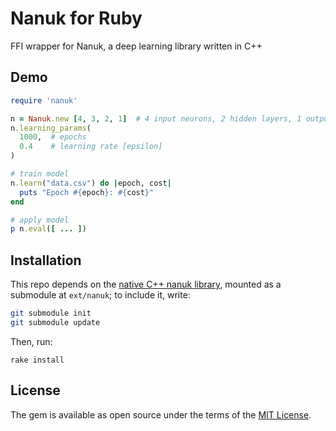 # Nanuk for Ruby

FFI wrapper for Nanuk, a deep learning library written in C++

## Demo

```ruby
require 'nanuk'

n = Nanuk.new [4, 3, 2, 1]  # 4 input neurons, 2 hidden layers, 1 output neuron
n.learning_params(
  1000,  # epochs
  0.4    # learning rate [epsilon]
)

# train model
n.learn("data.csv") do |epoch, cost|
  puts "Epoch #{epoch}: #{cost}"
end

# apply model
p n.eval([ ... ])
```


## Installation

This repo depends on the [native C++ nanuk library](https://github.com/patztablook22/nanuk/), mounted as a submodule at `ext/nanuk`; to include it, write:

```bash
git submodule init
git submodule update
```

Then, run:
```
rake install
```

## License

The gem is available as open source under the terms of the [MIT License](https://opensource.org/licenses/MIT).
